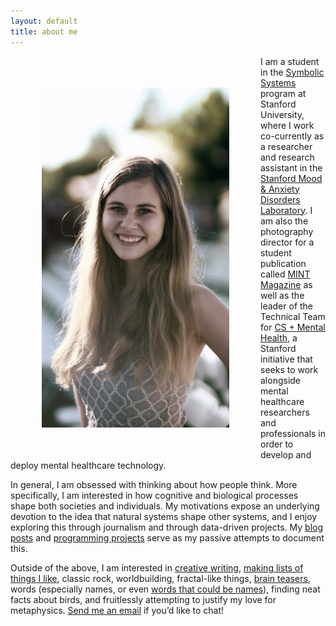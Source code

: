 ```yaml
---
layout: default
title: about me
---
```


<img src="/img/self.png" style="float:left; margin:50px;"/>

I am a student in the [Symbolic Systems](https://symsys.stanford.edu/ssp_description) program at Stanford University, where I work co-currently as a researcher and research assistant in the [Stanford Mood & Anxiety Disorders Laboratory](http://web.stanford.edu/group/mood/). I am also the photography director for a student publication called [MINT Magazine](https://issuu.com/mint_magazine) as well as the leader of the Technical Team for [CS + Mental Health](http://csplusmh.com/), a Stanford initiative that seeks to work alongside mental healthcare researchers and professionals in order to develop and deploy mental healthcare technology.

In general, I am obsessed with thinking about how people think. More specifically, I am interested in how cognitive and biological processes shape both societies and individuals. My motivations expose an underlying devotion to the idea that natural systems shape other systems, and I enjoy exploring this through journalism and through data-driven projects. My [blog posts](http://sydneymaples.com/archives.html) and [programming projects](http://sydneymaples.com/projects.html) serve as my passive attempts to document this.

Outside of the above, I am interested in [creative writing](http://sydneymaples.com/poems.html), [making lists of things I like](http://sydneymaples.com/lists.html), classic rock, worldbuilding, fractal-like things, [brain teasers](http://www.braingle.com), words (especially names, or even [words that could be names](http://sydneymaples.com/lists.html)), finding neat facts about birds, and fruitlessly attempting to justify my love for metaphysics. [Send me an email](mailto:smaples@stanford.edu) if you’d like to chat!